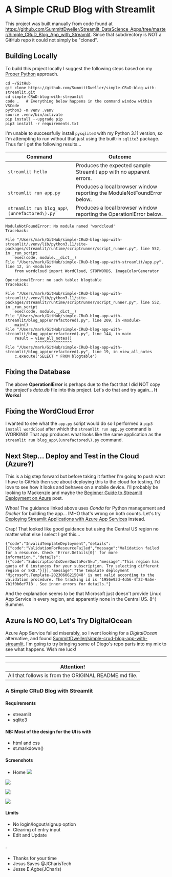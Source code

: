 # A Simple CRuD Blog with Streamlit

This project was built manually from code found at https://github.com/SummittDweller/Streamlit_DataScience_Apps/tree/master/Simple_CRuD_Blog_App_with_Streamlit.  Since that subdirectory is NOT a GitHub repo it could not simply be "cloned".  

## Building Locally

To build this project locally I suggest the following steps based on my [Proper Python](https://blog.summittdweller.com/proper-python/) approach.

```
cd ~/GitHub  
git clone https://github.com/SummittDweller/simple-CRuD-blog-with-streamlit.git  
cd simple-CRuD-blog-with-streamlit  
code .   # Everything below happens in the command window within VSCode  
python3 -m venv .venv  
source .venv/bin/activate  
pip install --upgrade pip  
pip3 install -r requirements.txt  
```

I'm unable to successfully install `pysqlite3` with my Python 3.11 version, so I'm attempting to run without that just using the built-in `sqlite3` package.  Thus far I get the following results...  

| Command | Outcome |
| ---     | ---     |
| `streamlit hello` | Produces the expected sample Streamlit app with no apparent errors. |
| `streamlit run app.py` | Produces a local browser window reporting the ModuleNotFoundError below. |
| `streamlit run blog_app\(unrefactored\).py` | Produces a local browser window reporting the OperationlError below. |


```
ModuleNotFoundError: No module named 'wordcloud'
Traceback:

File "/Users/mark/GitHub/simple-CRuD-blog-app-with-streamlit/.venv/lib/python3.11/site-packages/streamlit/runtime/scriptrunner/script_runner.py", line 552, in _run_script
    exec(code, module.__dict__)
File "/Users/mark/GitHub/simple-CRuD-blog-app-with-streamlit/app.py", line 12, in <module>
    from wordcloud import WordCloud, STOPWORDS, ImageColorGenerator
```

```
OperationalError: no such table: blogtable
Traceback:

File "/Users/mark/GitHub/simple-CRuD-blog-app-with-streamlit/.venv/lib/python3.11/site-packages/streamlit/runtime/scriptrunner/script_runner.py", line 552, in _run_script
    exec(code, module.__dict__)
File "/Users/mark/GitHub/simple-CRuD-blog-app-with-streamlit/blog_app(unrefactored).py", line 209, in <module>
    main()
File "/Users/mark/GitHub/simple-CRuD-blog-app-with-streamlit/blog_app(unrefactored).py", line 144, in main
    result = view_all_notes()
             ^^^^^^^^^^^^^^^^
File "/Users/mark/GitHub/simple-CRuD-blog-app-with-streamlit/blog_app(unrefactored).py", line 19, in view_all_notes
    c.execute('SELECT * FROM blogtable')
```

## Fixing the Database

The above **OperationlError** is perhaps due to the fact that I did NOT copy the project's _data.db_ file into this project.  Let's do that and try again...  **It Works!**  

## Fixing the WordCloud Error

I wanted to see what the `app.py` script would do so I performed a `pip3 install wordcloud` after which the `streamlit run app.py` command is WORKING!  That app produces what looks like the same application as the `streamlit run blog_app\(unrefactored\).py` command.  

## Next Step... Deploy and Test in the Cloud (Azure?)

This is a big step forward but before taking it farther I'm going to push what I have to GitHub then see about deploying this to the cloud for testing, I'd love to see how it looks and behaves on a mobile device.  I'll probably be looking to Mackenzie and maybe the [Beginner Guide to Streamlit Deployment on Azure](https://towardsdatascience.com/beginner-guide-to-streamlit-deployment-on-azure-f6618eee1ba9) post.  

Whoa!  The guidance linked above uses _Conda_ for Python management and _Docker_ for building the app... IMHO that's wrong on both counts.  Let's try [Deploying Streamlit Applications with Azure App Services](https://benalexkeen.com/deploying-streamlit-applications-with-azure-app-services/) instead.  

Crap!  That looked like good guidance but using the Central US region no matter what else I select I get this...

```
{"code":"InvalidTemplateDeployment","details":[{"code":"ValidationForResourceFailed","message":"Validation failed for a resource. Check 'Error.Details[0]' for more information.","details":[{"code":"SubscriptionIsOverQuotaForSku","message":"This region has quota of 0 instances for your subscription. Try selecting different region or SKU."}]}],"message":"The template deployment 'Microsoft.Template-20230606215048' is not valid according to the validation procedure. The tracking id is '1956e93d-4d56-4f22-9a5e-7b1f0b6ef718'. See inner errors for details."}
```

And the explanation seems to be that Microsoft just doesn't provide Linux App Service in every region, and apparently none in the Central US.  8^(   Bummer.  

## Azure is NO GO, Let's Try DigitalOcean

Azure App Service failed miserably, so I went looking for a _DigitalOcean_ alternative, and found [SummittDweller/simple-crud-blog-app-with-streamlit](https://github.com/SummittDweller/simple-crud-blog-app-with-streamlit).  I'm going to try bringing some of Diego's repo parts into my mix to see what happens.  Wish me luck!  


---

| Attention! |
| ---        |
| All that follows is from the ORIGINAL README.md file. |

### A Simple CRuD Blog with Streamlit

#### Requirements
+ streamlit
+ sqlite3

#### NB: Most of the design for the UI is with
+ html and css
+ st.markdown()


#### Screenshots
+ Home
![](stblog_jcharistech01.png)


![](stblog_jcharistech03.png)

![](stblog_jcharistech04.png)


![](stblog_jcharistech08.png)


#### Limits
+ No login/logout/signup option
+ Clearing of entry input
+ Edit and Update


#### .
+ Thanks for your time
+ Jesus Saves @JCharisTech
+ Jesse E.Agbe(JCharis)